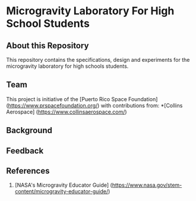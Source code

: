 # Microgravity Laboratory For High School Students
## About this Repository
This repository contains the specifications, design and experiments for the microgravity laboratory for high schools students.
## Team
This project is initiative of the [Puerto Rico Space Foundation] (https://www.prspacefoundation.org/) with contributions from:
*[Collins Aerospace] (https://www.collinsaerospace.com/)
## Background

## Feedback


## References 

1) [NASA's Microgravity Educator Guide] (https://www.nasa.gov/stem-content/microgravity-educator-guide/)
